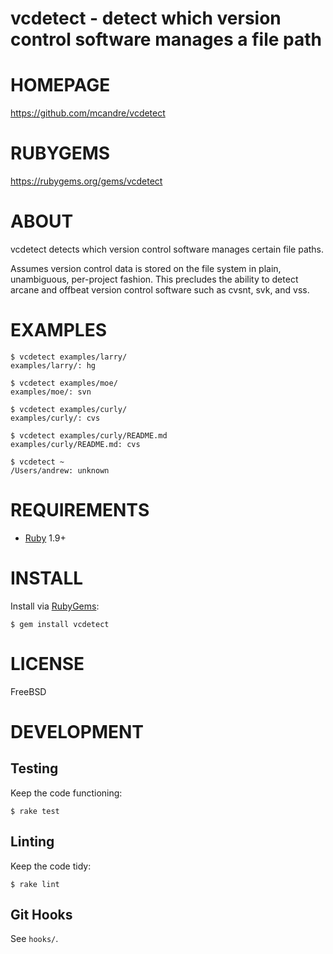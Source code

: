 # vcdetect - detect which version control software manages a file path

# HOMEPAGE

https://github.com/mcandre/vcdetect

# RUBYGEMS

https://rubygems.org/gems/vcdetect

# ABOUT

vcdetect detects which version control software manages certain file paths.

Assumes version control data is stored on the file system in plain, unambiguous, per-project fashion. This precludes the ability to detect arcane and offbeat version control software such as cvsnt, svk, and vss.

# EXAMPLES

```
$ vcdetect examples/larry/
examples/larry/: hg

$ vcdetect examples/moe/
examples/moe/: svn

$ vcdetect examples/curly/
examples/curly/: cvs

$ vcdetect examples/curly/README.md 
examples/curly/README.md: cvs

$ vcdetect ~
/Users/andrew: unknown
```

# REQUIREMENTS

* [Ruby](https://www.ruby-lang.org/) 1.9+

# INSTALL

Install via [RubyGems](http://rubygems.org/):

```
$ gem install vcdetect
```

# LICENSE

FreeBSD

# DEVELOPMENT

## Testing

Keep the code functioning:

```
$ rake test
```

## Linting

Keep the code tidy:

```
$ rake lint
```

## Git Hooks

See `hooks/`.
